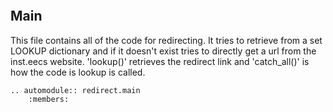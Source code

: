 ```{include} README.md
```

## Main

This file contains all of the code for redirecting. It tries to retrieve
from a set LOOKUP dictionary and if it doesn't exist tries to directly
get a url from the inst.eecs website. 'lookup()' retrieves the redirect
link and 'catch_all()' is how the code is lookup is called.

```{eval-rst}
.. automodule:: redirect.main
    :members:
```
